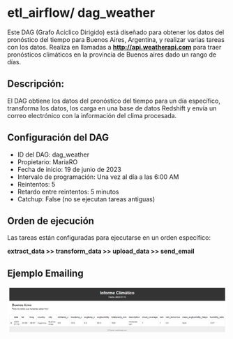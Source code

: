 # etl_airflow/ dag_weather
Este DAG (Grafo Acíclico Dirigido) está diseñado para obtener los datos del pronóstico del tiempo para Buenos Aires, Argentina, y realizar varias tareas con los datos.
Realiza en llamadas a **http://api.weatherapi.com** para traer pronósticos climáticos en la provincia de Buenos aires dado un rango de días.

## Descripción:
El DAG obtiene los datos del pronóstico del tiempo para un día específico, transforma los datos, los carga en una base de datos Redshift y envía un correo electrónico con la información del clima procesada.

## Configuración del DAG
* ID del DAG: dag_weather
* Propietario: MariaRO
* Fecha de inicio: 19 de junio de 2023
* Intervalo de programación: Una vez al día a las 6:00 AM
* Reintentos: 5
* Retardo entre reintentos: 5 minutos
* Catchup: False (no se ejecutan tareas antiguas)

## Orden de ejecución
Las tareas están configuradas para ejecutarse en un orden específico:

**extract_data >> transform_data >> upload_data >> send_email**

## Ejemplo Emailing
![img.png](../img.png)